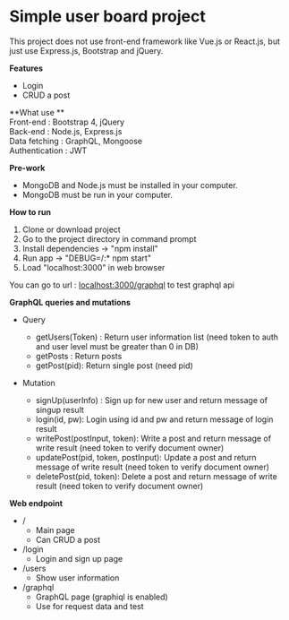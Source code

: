 <h1>Simple user board project</h1>

This project does not use front-end framework like Vue.js or React.js, but just use Express.js, Bootstrap and jQuery.

**Features**
- Login
- CRUD a post

**What use **  
Front-end : Bootstrap 4, jQuery  
Back-end : Node.js, Express.js  
Data fetching : GraphQL, Mongoose  
Authentication : JWT  

**Pre-work**
- MongoDB and Node.js must be installed in your computer.
- MongoDB must be run in your computer.

**How to run**
1. Clone or download project
2. Go to the project directory in command prompt
3. Install dependencies -> "npm install"
4. Run app -> "DEBUG=/:* npm start"
5. Load "localhost:3000" in web browser

You can go to url : <a target="_blank" href="http://localhost:3000/graphql">localhost:3000/graphql</a> to test graphql api

**GraphQL queries and mutations**
- Query
	- getUsers(Token) : Return user information list (need token to auth and user level must be greater than 0 in DB)
	- getPosts : Return posts
	- getPost(pid): Return single post (need pid)
  
- Mutation
	- signUp(userInfo) : Sign up for new user and return message of singup result
	- login(id, pw): Login using id and pw and return message of login result
	- writePost(postInput, token): Write a post and return message of write result (need token to verify document owner)
	- updatePost(pid, token, postInput): Update a post and return message of write result (need token to verify document owner)
	- deletePost(pid, token): Delete a post and return message of write result (need token to verify document owner)

**Web endpoint**
- /
	- Main page
	- Can CRUD a post
- /login
	- Login and sign up page
- /users
	- Show user information
- /graphql
	- GraphQL page (graphiql is enabled)
	- Use for request data and test
